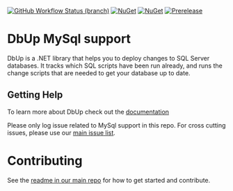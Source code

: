 [![GitHub Workflow Status (branch)](https://img.shields.io/github/actions/workflow/status/DbUp/dbup-mysql/main.yml?branch=main)](https://github.com/DbUp/dbup-mysql/actions/workflows/main.yml?query=branch%3Amain)
[![NuGet](https://img.shields.io/nuget/dt/dbup-mysql.svg)](https://www.nuget.org/packages/dbup-mysql)
[![NuGet](https://img.shields.io/nuget/v/dbup-mysql.svg)](https://www.nuget.org/packages/dbup-mysql)
[![Prerelease](https://img.shields.io/nuget/vpre/dbup-mysql?color=orange&label=prerelease)](https://www.nuget.org/packages/dbup-mysql)

# DbUp MySql support
DbUp is a .NET library that helps you to deploy changes to SQL Server databases. It tracks which SQL scripts have been run already, and runs the change scripts that are needed to get your database up to date.

## Getting Help
To learn more about DbUp check out the [documentation](https://dbup.readthedocs.io/en/latest/)

Please only log issue related to MySql support in this repo. For cross cutting issues, please use our [main issue list](https://github.com/DbUp/DbUp/issues).

# Contributing

See the [readme in our main repo](https://github.com/DbUp/DbUp/blob/master/README.md) for how to get started and contribute.